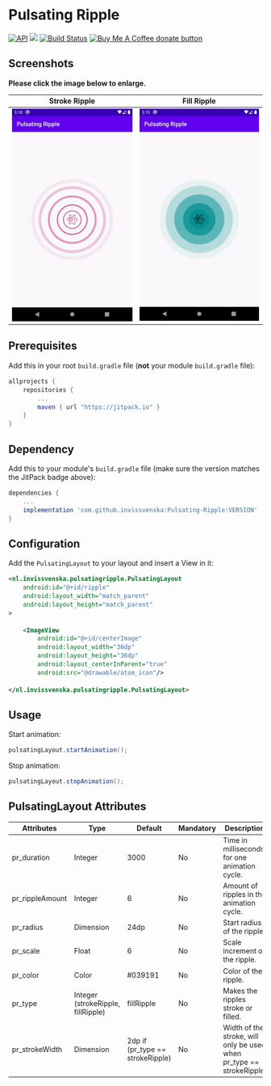 # Pulsating Ripple
[![API](https://img.shields.io/badge/API-16%2B-brightgreen.svg?style=flat)](https://android-arsenal.com/api?level=16)
[![](https://jitpack.io/v/invissvenska/Pulsating-Ripple.svg)](https://jitpack.io/#invissvenska/Pulsating-Ripple) 
<a href="https://github.com/invissvenska/Pulsating-Ripple/actions"><img alt="Build Status" src="https://github.com/invissvenska/Pulsating-Ripple/workflows/Android-Library%20CI/badge.svg"/></a> 
<span class="badge-buymeacoffee"><a href="https://www.paypal.com/paypalme/svenvandentweel/3" title="Donate to this project using Buy Me A Coffee"><img src="https://img.shields.io/badge/buy%20me%20a%20coffee-donate-yellow.svg" alt="Buy Me A Coffee donate button" /></a></span>  

## Screenshots

**Please click the image below to enlarge.**

Stroke Ripple                             | Fill Ripple
:----------------------------------------:|:---------------------------------------:
![Stroke Ripple](media/ripple-stroke.gif) | ![Fill Ripple](media/ripple-fill.gif)

## Prerequisites

Add this in your root `build.gradle` file (**not** your module `build.gradle` file):

```gradle
allprojects {
    repositories {
        ...
        maven { url "https://jitpack.io" }
    }
}
```

## Dependency

Add this to your module's `build.gradle` file (make sure the version matches the JitPack badge above):

```gradle
dependencies {
    ...
    implementation 'com.github.invissvenska:Pulsating-Ripple:VERSION'
}
```

## Configuration

Add the `PulsatingLayout` to your layout and insert a View in it:

```xml
<nl.invissvenska.pulsatingripple.PulsatingLayout
    android:id="@+id/ripple"
    android:layout_width="match_parent"
    android:layout_height="match_parent"
>

    <ImageView
        android:id="@+id/centerImage"
        android:layout_width="36dp"
        android:layout_height="36dp"
        android:layout_centerInParent="true"
        android:src="@drawable/atom_icon"/>

</nl.invissvenska.pulsatingripple.PulsatingLayout>
```

## Usage

Start animation:

``` java
pulsatingLayout.startAnimation();
```
Stop animation:

``` java             
pulsatingLayout.stopAnimation();
```

## PulsatingLayout Attributes
Attributes | Type | Default | Mandatory | Description
--- | --- | --- | --- | ---
pr_duration | Integer | 3000 | No | Time in milliseconds for one animation cycle.
pr_rippleAmount | Integer | 6 | No | Amount of ripples in the animation cycle.
pr_radius | Dimension | 24dp | No | Start radius of the ripple.
pr_scale | Float | 6 | No | Scale increment of the ripple.
pr_color | Color | #039191 | No | Color of the ripple.
pr_type | Integer (strokeRipple, fillRipple) | fillRipple | No | Makes the ripples stroke or filled.
pr_strokeWidth | Dimension | 2dp if (pr_type == strokeRipple) | No | Width of the stroke, will only be used when pr_type == strokeRipple.
